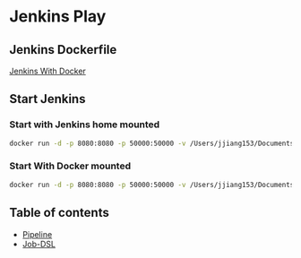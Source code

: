 # Jenkins Play

## Jenkins Dockerfile

[Jenkins With Docker](jenkinsImg/README.md)

## Start Jenkins

### Start with Jenkins home mounted

```bash
docker run -d -p 8080:8080 -p 50000:50000 -v /Users/jjiang153/Documents/Playground/caches/jenkinshome:/var/jenkins_home my-docker-jenkins
```

### Start With Docker mounted

```bash
docker run -d -p 8080:8080 -p 50000:50000 -v /Users/jjiang153/Documents/Playground/caches/jenkinshome:/var/jenkins_home my-docker-jenkins
```

## Table of contents

* [Pipeline](pipeline/README.md)
* [Job-DSL](jobDsl/README.md)
